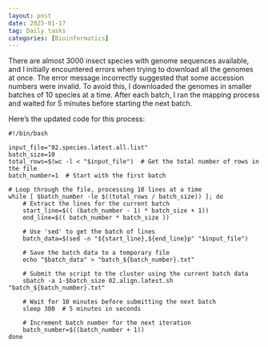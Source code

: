 ```yaml
---
layout: post
date: 2025-01-17
tag: Daily tasks
categories: [Bioinformatics]
---
```


There are almost 3000 insect species with genome sequences available, and I initially encountered errors when trying to download all the genomes at once. The error message incorrectly suggested that some accession numbers were invalid. To avoid this, I downloaded the genomes in smaller batches of 10 species at a time. After each batch, I ran the mapping process and waited for 5 minutes before starting the next batch.
<!--more-->

Here’s the updated code for this process:
```shell
#!/bin/bash

input_file="02.species.latest.all.list"
batch_size=10
total_rows=$(wc -l < "$input_file")  # Get the total number of rows in the file
batch_number=1  # Start with the first batch

# Loop through the file, processing 10 lines at a time
while [ $batch_number -le $((total_rows / batch_size)) ]; do
    # Extract the lines for the current batch
    start_line=$(( (batch_number - 1) * batch_size + 1))
    end_line=$(( batch_number * batch_size ))

    # Use 'sed' to get the batch of lines
    batch_data=$(sed -n "${start_line},${end_line}p" "$input_file")

    # Save the batch data to a temporary file
    echo "$batch_data" > "batch_${batch_number}.txt"

    # Submit the script to the cluster using the current batch data
    sbatch -a 1-$batch_size 02.align.latest.sh "batch_${batch_number}.txt"

    # Wait for 10 minutes before submitting the next batch
    sleep 300  # 5 minutes in seconds

    # Increment batch number for the next iteration
    batch_number=$((batch_number + 1))
done
```
